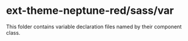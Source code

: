 # ext-theme-neptune-red/sass/var

This folder contains variable declaration files named by their component class.
